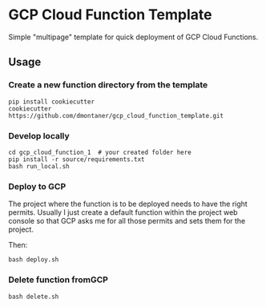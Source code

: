 # GCP Cloud Function Template

Simple "multipage" template for quick deployment of GCP Cloud Functions.

## Usage

### Create a new function directory from the template

    pip install cookiecutter
    cookiecutter https://github.com/dmontaner/gcp_cloud_function_template.git

### Develop locally
    
    cd gcp_cloud_function_1  # your created folder here
    pip install -r source/requirements.txt
    bash run_local.sh 

### Deploy to GCP

The project where the function is to be deployed needs to have the right permits.
Usually I just create a default function within the project web console
so that GCP asks me for all those permits and sets them for the project.

Then:

    bash deploy.sh 

### Delete function fromGCP

    bash delete.sh 
